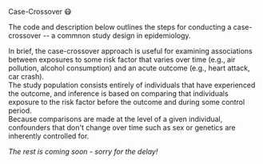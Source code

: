 Case-Crossover 😷 

The code and description below outlines the steps for conducting a case-crossover -- a commnon study design in epidemiology.

In brief, the case-crossover approach is useful for examining associations between exposures to some risk factor that varies over time (e.g., air pollution, alcohol consumption) and an acute outcome (e.g., heart attack, car crash).  
The study population consists entirely of individuals that have experienced the outcome, and inference is based on comparing that individuals exposure to the risk factor before the outcome and during some control period.  
Because comparisons are made at the level of a given individual, confounders that don't change over time such as sex or genetics are inherently controlled for.  

*The rest is coming soon - sorry for the delay!*

